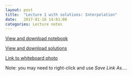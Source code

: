 ```yaml
---
layout: post
title:  "Lecture 1 with solutions: Interpolation" 
date:   2017-01-16 14:01:00
categories: Lecture notes
---
```


[View and download notebook](http://nbviewer.jupyter.org/github/ggorman/Numerical-methods-1/blob/master/notebook/interpolation.ipynb)

[View and download solutions](http://nbviewer.jupyter.org/github/ggorman/Numerical-methods-1/master/notebook/interpolation%2Bsolutions.ipynb)

[Link to whiteboard photo](http://taupalosaurus.notk.org/imperialCollege/NM1/20170116_160906.jpg)

Note: you may need to right-click and use *Save Link As...*.
